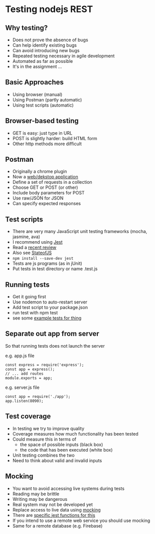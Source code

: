 # Testing nodejs REST 


## Why testing?


- Does not prove the absence of bugs
- Can help identify existing bugs
- Can avoid introducing new bugs
- Repeated testing necessary in agile development
- Automated as far as possible
- It's in the assignment ...



## Basic Approaches

- Using browser (manual)
- Using Postman (partly automatic)
- Using test scripts (automatic)


## Browser-based testing

- GET is easy: just type in URL
- POST is slightly harder: build HTML form
- Other http methods more difficult


## Postman

- Originally a chrome plugin
- Now a [web/dekstop application](https://www.postman.com/)
- Define a set of requests in a collection
- Choose GET or POST (or other)
- Include body parameters for POST
- Use raw/JSON for JSON
- Can specify expected responses


## Test scripts

- There are very many JavaScript unit testing frameworks (mocha, jasmine, ava)
- I recommend using [Jest](https://jestjs.io/)
- Read a [recent review](https://raygun.com/blog/javascript-unit-testing-frameworks/)
- Also see [StateofJS](https://2023.stateofjs.com/en-US/libraries/testing/)
- `npm install --save-dev jest`
- Tests are js programs (as in jUnit)
- Put tests in test directory or name .test.js


## Running tests

- Get it going first
- Use nodemon to auto-restart server
- Add test script to your package.json
- run test with npm test
- see some [example tests for thing](https://github.com/stevenaeola/progblack_lectures/blob/main/nodejs_testing/app.test.js) 


## Separate out app from server

So that running tests does not launch the server

e.g. app.js file
```
const express = require('express');
const app = express();
// ... add routes
module.exports = app;

```
e.g. server.js file
```
const app = require('./app');
app.listen(8090);

```


## Test coverage

- In testing we try to improve quality
- Coverage measures how much functionality has been tested
- Could measure this in terms of
  - the space of possible inputs (black box)
  - the code that has been executed (white box)
- Unit testing combines the two
- Need to think about  valid and invalid inputs


## Mocking

- You want to avoid accessing live systems during tests
- Reading may be brittle
- Writing may be dangerous
- Real system may not be developed yet
- Replace access to live data using [mocking](https://en.wikipedia.org/wiki/Mock_object)
- There are [specific jest functions for this](https://jestjs.io/docs/en/mock-functions.html)
- If you intend to use a remote web service you should use mocking
- Same for a remote database (e.g. Firebase) 

